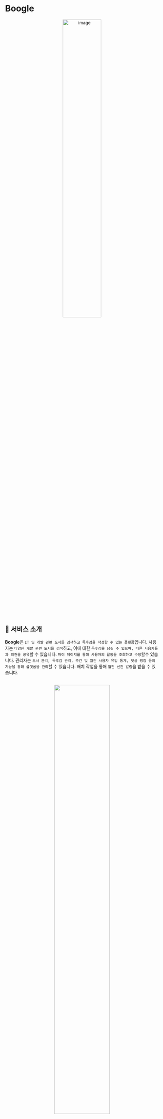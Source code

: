 # Boogle
<p align="center"><img width="345" alt="image" src="https://github.com/Kernel360/E2E1-Boogle/assets/88479739/dbeaff49-3337-4aa8-942a-56ea3a42cf1d" style="width: 50%"></p>

## 💌 서비스 소개 

**Boogle**은 `IT 및 개발 관련 도서를 검색하고 독후감을 작성할 수 있는 플랫폼`입니다. 사용자는 `다양한 개발 관련 도서를 검색`하고, 
이에 대한 `독후감을 남길 수 있으며, 다른 사용자들과 의견을 공유`할 수 있습니다. `마이 페이지를 통해 사용자의 활동을 조회하고 수정`할수 있습니다.
관리자는 `도서 관리, 독후감 관리, 주간 및 월간 사용자 유입 통계, 댓글 랭킹 등의 기능을 통해 플랫폼을 관리`할 수 있습니다.
배치 작업을 통해 `월간 신간 알림`을 받을 수 있습니다.
<br><br>
<p align="center"><img src="https://github.com/Kernel360/E2E1-Boogle/assets/91066575/90985b90-abe4-4350-b5cb-029c20b552ab" style="width: 60%" ></p>

<br><br>
## 🌱 주요 기능 

1️⃣ **사용자** 
  - IT 및 개발 도서 검색
  - 독후감 작성
  - 도서 리뷰 및 댓글 작성
  - 마이 페이지
<br><br>

2️⃣ **관리자** 
  - 도서 관리
  - 독후감 관리
  - 배치를 통한 신간도서 알림
  - 통계 보기 (주간/월간 사용자 유입 통계, 댓글 랭킹)

<br><br>
## 🌱 주요 기능 시연 


<p align="center">
  <h5>1. 도서검색 (비회원)</h5>
  <img src="https://github.com/Kernel360/E2E1-Boogle/assets/91066575/7dd524e5-f58e-4e90-8115-f96c2e21b167">
</p><br>
<p align="center">
  <h5>2. 독후감 생성</h5>
  <img src="https://github.com/Kernel360/E2E1-Boogle/assets/91066575/99ae89b3-dc70-4eb5-aa47-22ca25d741d9">
</p><br>
<p align="center">
  <h5>3. 댓글 생성-수정-삭제</h5>
  <img src="https://github.com/Kernel360/E2E1-Boogle/assets/91066575/264cfa57-17c0-4dfc-bc7f-f2a1a8dfbbfa">
</p><br>
<p align="center">
  <h5>4. 마이페이지</h5>
  <img src="https://github.com/Kernel360/E2E1-Boogle/assets/91066575/0dd97fd6-1650-4308-9cb0-165254d12d96">
</p><br>
<p align="center">
  <h5>5. 도서검색 (회원)</h5>
  <img src="https://github.com/Kernel360/E2E1-Boogle/assets/91066575/ae50073a-eb61-4642-a824-b8e55514c929">
</p><br>
<p align="center">
  <h5>6. 관리자 화면</h5>
  <img src="https://github.com/Kernel360/E2E1-Boogle/assets/91066575/bdcdc87b-7abf-4a81-8293-3ec2e7da6a05">
</p><br>


<br><br>
## 🌱 DB ERD
 <p align="center"><img src="https://github.com/Kernel360/E2E1-Boogle/assets/91066575/a584f31a-51d7-4eab-bf7b-5c9582f0d926" width="800"></p>


<br><br>
## 🛠️ 주요 기술 스택

<div>
  <img src="https://img.shields.io/badge/java-007396?style=for-the-badge&logo=java&logoColor=white">

  <img src="https://img.shields.io/badge/Spring%20Boot-6DB33F?style=for-the-badge&logo=spring-boot&logoColor=white">
  <img src="https://img.shields.io/badge/Spring Security-6DB33F?style=for-the-badge&logo=Spring Security&logoColor=white">
    <img src="https://img.shields.io/badge/Spring%20MVC-6DB33F?style=for-the-badge&logo=spring&logoColor=white">
  <img src="https://img.shields.io/badge/Spring%20Batch-6DB33F?style=for-the-badge&logo=spring&logoColor=white">
</div>
<div>
  <img src="https://img.shields.io/badge/HTML-E34F26?style=for-the-badge&logo=html5&logoColor=white">
  <img src="https://img.shields.io/badge/css-1572B6?style=for-the-badge&logo=css3&logoColor=white">
  <img src="https://img.shields.io/badge/javascript-F7DF1E?style=for-the-badge&logo=javascript&logoColor=black">
  <img src="https://img.shields.io/badge/Thymeleaf-005F0F?style=for-the-badge&logo=Thymeleaf&logoColor=white">
  <img src="https://img.shields.io/badge/MySQL-4479A1?style=for-the-badge&logo=MySQL&logoColor=white">
</div>
<div>
  <img src="https://img.shields.io/badge/Amazon EC2-FF9900?style=for-the-badge&logo=Amazon EC2&logoColor=white">
   <img src="https://img.shields.io/badge/Amazon%20RDS-FF9900?style=for-the-badge&logo=amazon%20rds&logoColor=white">
  <img src="https://img.shields.io/badge/Amazon%20S3-569A31?style=for-the-badge&logo=amazon%20s3&logoColor=white">
  <img src="https://img.shields.io/badge/Github Actions-2088FF?style=for-the-badge&logo=Github Actions&logoColor=white">
</div>
<div>
  <img src="https://img.shields.io/badge/JUnit5-0?style=JUnit5-square&logo=junit5&logoColor=white&color=%2325A162">
  <img src="https://img.shields.io/badge/Swagger-0?style=flat-square&logo=Swagger&logoColor=white&color=%2385EA2D">
  <img src="https://img.shields.io/badge/Flyway-0?style=flat-square&logo=flyway&color=%23CC0200">
</div>



<br><br>



![image](https://github.com/Kernel360/E2E1-Boogle/assets/91066575/fe881c52-33b0-45f6-a445-de9780c32707)


<br><br>

## 👩‍👦‍👦👨‍👨‍👧‍👧 팀원소개

### Backend

<table>
  <tr>
    <td align="center" width="120px">
      <a href="https://github.com/linglong67">  
        <img src="https://github.com/Kernel360/blog-image/blob/8b5c7975367ed48f7ccd0bd4490003e92f5479f6/kernel-crew-1/crew-image/%EA%B9%80%EC%98%81%EB%A1%B1.png" alt="김영롱 프로필" />
      </a>
    </td>
    <td align="center" width="120px">
      <a href="https://github.com/RossKWSang">  
        <img src="https://github.com/Kernel360/blog-image/blob/8b5c7975367ed48f7ccd0bd4490003e92f5479f6/kernel-crew-1/crew-image/%EA%B9%80%EC%9B%90%EC%83%81.png" alt="김원상 프로필" />
      </a>
    </td>
    <td align="center" width="120px">
      <a href="https://github.com/GBGreenBravo">  
        <img src="https://github.com/Kernel360/blog-image/blob/8b5c7975367ed48f7ccd0bd4490003e92f5479f6/kernel-crew-1/crew-image/%EA%B9%80%EB%AF%BC%ED%98%91.png" alt="김민협 프로필" />
      </a>
    </td>
    <td align="center" width="120px">
      <a href="https://github.com/HyunJunSon">  
        <img src="https://github.com/Kernel360/blog-image/blob/8b5c7975367ed48f7ccd0bd4490003e92f5479f6/kernel-crew-1/crew-image/%EC%86%90%ED%98%84%EC%A4%80.png" alt="손현준 프로필" />
      </a>
    </td>
  </tr>

</table>
